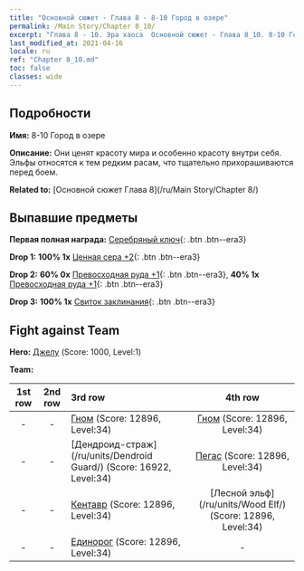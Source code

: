 ```yaml
---
title: "Основной сюжет - Глава 8 - 8-10 Город в озере"
permalink: /Main Story/Chapter 8_10/
excerpt: "Глава 8 - 10. Эра хаоса  Основной сюжет - Глава 8_10. 8-10 Город в озере"
last_modified_at: 2021-04-16
locale: ru
ref: "Chapter 8_10.md"
toc: false
classes: wide
---
```


## Подробности

 **Имя:** 8-10 Город в озере

 **Описание:** Они ценят красоту мира и особенно красоту внутри себя. Эльфы относятся к тем редким расам, что тщательно прихорашиваются перед боем.

 **Related to:** [Основной сюжет Глава 8](/ru/Main Story/Chapter 8/)

## Выпавшие предметы

 **Первая полная награда:** [Серебряный ключ](/ru/Items/con_693/){: .btn .btn--era3}

 **Drop 1:** **100% 1x** [Ценная сера +2](/ru/Items/mat_29/){: .btn .btn--era3}

 **Drop 2:** **60% 0x** [Превосходная руда +1](/ru/Items/mat_19/){: .btn .btn--era3}, **40% 1x** [Превосходная руда +1](/ru/Items/mat_19/){: .btn .btn--era3}

 **Drop 3:** **100% 1x** [Свиток заклинания](/ru/Items/con_694/){: .btn .btn--era3}


## Fight against Team
 **Hero:** [Джелу](/ru/heroes/Gelu/) (Score: 1000, Level:1)

 **Team:**


  | 1st row | 2nd row | 3rd row | 4th row |
  |:----:|:----:|:----|:----:|
  | - | - | [Гном](/ru/units/Dwarf/) (Score: 12896, Level:34)  | [Гном](/ru/units/Dwarf/) (Score: 12896, Level:34)  |
  | - | - | [Дендроид-страж](/ru/units/Dendroid Guard/) (Score: 16922, Level:34)  | [Пегас](/ru/units/Pegasus/) (Score: 12896, Level:34)  |
  | - | - | [Кентавр](/ru/units/Centaur/) (Score: 12896, Level:34)  | [Лесной эльф](/ru/units/Wood Elf/) (Score: 12896, Level:34)  |
  | - | - | [Единорог](/ru/units/Unicorn/) (Score: 12896, Level:34)  | - |


